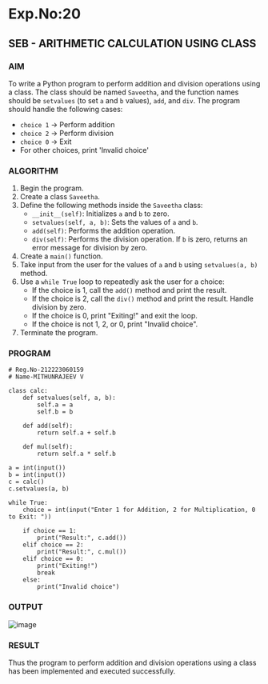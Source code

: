 # Exp.No:20  
## SEB - ARITHMETIC CALCULATION USING CLASS


### AIM  
To write a Python program to perform addition and division operations using a class. The class should be named `Saveetha`, and the function names should be `setvalues` (to set `a` and `b` values), `add`, and `div`. The program should handle the following cases:  
- `choice 1` → Perform addition  
- `choice 2` → Perform division  
- `choice 0` → Exit  
- For other choices, print 'Invalid choice'


### ALGORITHM

1. Begin the program.  
2. Create a class `Saveetha`.  
3. Define the following methods inside the `Saveetha` class:  
   - `__init__(self)`: Initializes `a` and `b` to zero.  
   - `setvalues(self, a, b)`: Sets the values of `a` and `b`.  
   - `add(self)`: Performs the addition operation.  
   - `div(self)`: Performs the division operation. If `b` is zero, returns an error message for division by zero.  
4. Create a `main()` function.  
5. Take input from the user for the values of `a` and `b` using `setvalues(a, b)` method.  
6. Use a `while True` loop to repeatedly ask the user for a choice:  
   - If the choice is 1, call the `add()` method and print the result.  
   - If the choice is 2, call the `div()` method and print the result. Handle division by zero.  
   - If the choice is 0, print "Exiting!" and exit the loop.  
   - If the choice is not 1, 2, or 0, print "Invalid choice".  
7. Terminate the program.


### PROGRAM

```
# Reg.No-212223060159
# Name-MITHUNRAJEEV V

class calc:
    def setvalues(self, a, b):
        self.a = a
        self.b = b

    def add(self):
        return self.a + self.b

    def mul(self):
        return self.a * self.b

a = int(input())
b = int(input())
c = calc()
c.setvalues(a, b)

while True:
    choice = int(input("Enter 1 for Addition, 2 for Multiplication, 0 to Exit: "))
    
    if choice == 1:
        print("Result:", c.add())
    elif choice == 2:
        print("Result:", c.mul())
    elif choice == 0:
        print("Exiting!")
        break
    else:
        print("Invalid choice")

```

### OUTPUT
![image](https://github.com/user-attachments/assets/97de141f-7d18-4478-b805-8ddea623c766)

### RESULT
Thus the program to perform addition and division operations using a class has been implemented and executed successfully.
